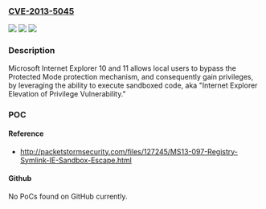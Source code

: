 ### [CVE-2013-5045](https://cve.mitre.org/cgi-bin/cvename.cgi?name=CVE-2013-5045)
![](https://img.shields.io/static/v1?label=Product&message=n%2Fa&color=blue)
![](https://img.shields.io/static/v1?label=Version&message=n%2Fa&color=blue)
![](https://img.shields.io/static/v1?label=Vulnerability&message=n%2Fa&color=brighgreen)

### Description

Microsoft Internet Explorer 10 and 11 allows local users to bypass the Protected Mode protection mechanism, and consequently gain privileges, by leveraging the ability to execute sandboxed code, aka "Internet Explorer Elevation of Privilege Vulnerability."

### POC

#### Reference
- http://packetstormsecurity.com/files/127245/MS13-097-Registry-Symlink-IE-Sandbox-Escape.html

#### Github
No PoCs found on GitHub currently.

